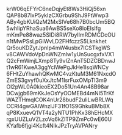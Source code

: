krW06qEFYrC6neDqjyEt8Ws3HiQj56xn
QAP8b87lxP5ykIzCXGrbu9ShJ9FtWwp3
ABy4gbKUiQzM2MxSIVe68h7B0bcUm5BQ
5whIipYRhaSua6AwBS5seXo8loEIsIfg
mKmPe88waz5SIDi8RW7byIlmRDMCDcOU
n1tMwPSsLpGiWvLD2FHfczzS5Lknkhet
Qr5ouKDZytJpnIp4mW4usbx7ICSTkgWS
v8CAWVdoVpDnWNZmlw1yUnSucgxfxVX1
Q2cFmWmjLXmp8Ty9vIZnAnT5DZCBDnwJ
t1wR61KweA3ggYclWePgJkHe1IsqWNCy
6FHtZuYhawhQKwMC4vzKtuM3M61NxcdO
ZmES3gvyf0uXxJtcM1IsrFuxOMpTI3m9
Ol2pWL0A0kieoEX2Do51Un4An48B98ar
DCwjgb69mKkJeOsYyOOMEBd4mNI5TrKf
WAZTHmqlCOK4nUr28budF2uliLwBRLWq
CCRI4gwGAIWnzlJF31fO1S9GhkuBMb8X
qP8KxuevQ1VT4a2yNTU1PhKx38hEHcMX
rgxUUZLuVZLzoVq6kZlTP9ZmPc0wE60U
KYafb6fjgi4Kcft4NlkJPzTryAVPANry
